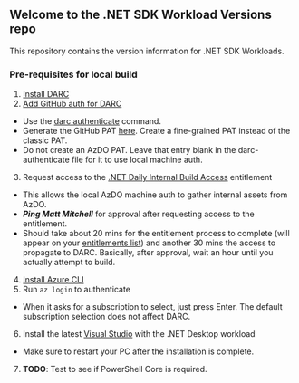 ## Welcome to the .NET SDK Workload Versions repo

This repository contains the version information for .NET SDK Workloads.

### Pre-requisites for local build

1. [Install DARC](https://github.com/dotnet/arcade/blob/main/Documentation/Darc.md#setting-up-your-darc-client)
2. [Add GitHub auth for DARC](https://github.com/dotnet/arcade/blob/main/Documentation/Darc.md#step-3-set-additional-pats-for-azure-devops-and-github-operations)
  - Use the [darc authenticate](https://github.com/dotnet/arcade/blob/main/Documentation/Darc.md#authenticate) command.
  - Generate the GitHub PAT [here](https://github.com/settings/tokens?type=beta). Create a fine-grained PAT instead of the classic PAT.
  - Do not create an AzDO PAT. Leave that entry blank in the darc-authenticate file for it to use local machine auth.
3. Request access to the [.NET Daily Internal Build Access](https://coreidentity.microsoft.com/manage/Entitlement/entitlement/netdailyinte-q2ql) entitlement
  - This allows the local AzDO machine auth to gather internal assets from AzDO.
  - ***Ping Matt Mitchell*** for approval after requesting access to the entitlement.
  - Should take about 20 mins for the entitlement process to complete (will appear on your [entitlements list](https://coreidentity.microsoft.com/manage/entitlement)) and another 30 mins the access to propagate to DARC. Basically, after approval, wait an hour until you actually attempt to build.
4. [Install Azure CLI](https://learn.microsoft.com/cli/azure/install-azure-cli-windows#install-or-update)
5. Run `az login` to authenticate
  - When it asks for a subscription to select, just press Enter. The default subscription selection does not affect DARC.
6. Install the latest [Visual Studio](https://visualstudio.microsoft.com/downloads/) with the .NET Desktop workload
  - Make sure to restart your PC after the installation is complete.
7. **TODO**: Test to see if PowerShell Core is required.